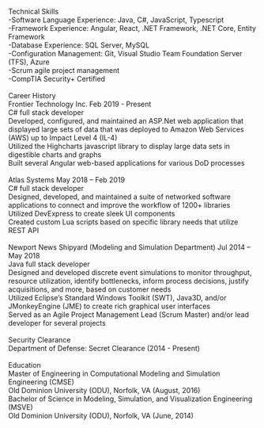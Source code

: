 Technical Skills <br>
  -Software Language Experience: Java, C#, JavaScript, Typescript<br>
  -Framework Experience: Angular, React, .NET Framework, .NET Core, Entity Framework<br>
  -Database Experience: SQL Server, MySQL<br>
  -Configuration Management: Git, Visual Studio Team Foundation Server (TFS), Azure<br>
  -Scrum agile project management<br>
  -CompTIA Security+ Certified<br>
<br>
Career History<br>
	Frontier Technology Inc. Feb 2019 - Present<br>
      C# full stack developer<br>
      Developed, configured, and maintained an ASP.Net web application that displayed large sets of data that was deployed to Amazon Web Services (AWS) up to Impact Level 4 (IL-4)<br>
      Utilized the Highcharts javascript library to display large data sets in digestible charts and graphs<br>
      Built several Angular web-based applications for various DoD processes<br>
      <br>
  Atlas Systems May 2018 – Feb 2019<br>
      C# full stack developer<br>
      Designed, developed, and maintained a suite of networked software applications to connect and improve the workflow of 1200+ libraries<br>
      Utilized DevExpress to create sleek UI components<br>
      Created custom Lua scripts based on specific library needs that utilize REST API<br>
<br>
  Newport News Shipyard (Modeling and Simulation Department) Jul 2014 – May 2018<br>
      Java full stack developer<br>
      Designed and developed discrete event simulations to monitor throughput, resource utilization, identify bottlenecks, inform process decisions, justify acquisitions, and more, based on customer needs<br>
      Utilized Eclipse’s Standard Windows Toolkit (SWT), Java3D, and/or JMonkeyEngine (JME) to create rich graphical user interfaces<br>
      Served as an Agile Project Management Lead (Scrum Master) and/or lead developer for several projects<br>
<br>
Security Clearance<br>
    Department of Defense: Secret Clearance (2014 - Present)<br>
<br>
Education<br>
    Master of Engineering in Computational Modeling and Simulation Engineering (CMSE)<br>
		      Old Dominion University (ODU), Norfolk, VA (August, 2016)	<br>
    Bachelor of Science in Modeling, Simulation, and Visualization Engineering (MSVE)<br>
          Old Dominion University (ODU), Norfolk, VA (June, 2014)<br>
